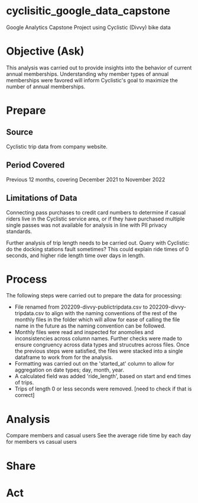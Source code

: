 # cyclisitic_google_data_capstone
Google Analytics Capstone Project using Cyclistic (Divvy) bike data
# Objective (Ask)
This analysis was carried out to provide insights into the behavior of current annual memberships. Understanding why member types of annual memberships were favored will inform Cyclistic's goal to maximize the number of annual memberships. 
# Prepare
## Source
Cyclistic trip data from company website.
## Period Covered
Previous 12 months, covering December 2021 to November 2022
## Limitations of Data
Connecting pass purchases to credit card numbers to determine if casual riders live in the Cyclistic service area, or if they have purchased multiple single passes was not available for analysis in line with PII privacy standards.

Further analysis of trip length needs to be carried out. Query with Cyclistic: do the docking stations fault sometimes? This could explain ride times of 0 seconds, and higher ride length time over days in length. 

# Process
The following steps were carried out to prepare the data for processing:

- File renamed from 202209-divvy-publictripdata.csv to 202209-divvy-tripdata.csv to align with the naming conventions of the rest of the monthly files in the folder which will allow for ease of calling the file name in the future as the naming convention can be followed.
- Monthly files were read and inspected for anomolies and inconsistencies across column names. Further checks were made to ensure congruency across data types and strucutres across files. Once the previous steps were satisfied, the files were stacked into a single dataframe to work from for the analysis. 
- Formatting was carried out on the 'started_at' column to allow for aggregation on date types; day, month, year.
- A calculated field was added 'ride_length', based on start and end times of trips. 
- Trips of length 0 or less seconds were removed. [need to check if that is correct]

# Analysis
Compare members and casual users
See the average ride time by each day for members vs casual users

# Share
# Act
